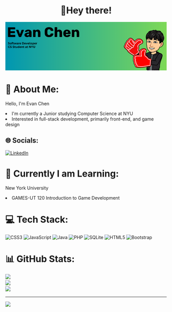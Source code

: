 <h1 align="center"> 👋Hey there!</h1>
<img src="https://github.com/echen6562/echen6562/blob/main/header.png" alt="Banner that says Evan Chen">

# 💫 About Me:
<p align="left"> Hello, I'm Evan Chen </p>
<li>I'm currently a Junior studying Computer Science at NYU</li>
<li>Interested in full-stack development, primarily front-end, and game design</li>

## 🌐 Socials:
[![LinkedIn](https://img.shields.io/badge/LinkedIn-%230077B5.svg?logo=linkedin&logoColor=white)](https://linkedin.com/in/echen6562) 

# 📖 Currently I am Learning:
<p align"left"> New York University </p>
<li>GAMES-UT 120 Introduction to Game Development</li>


# 💻 Tech Stack:
![CSS3](https://img.shields.io/badge/css3-%231572B6.svg?style=for-the-badge&logo=css3&logoColor=white) ![JavaScript](https://img.shields.io/badge/javascript-%23323330.svg?style=for-the-badge&logo=javascript&logoColor=%23F7DF1E) ![Java](https://img.shields.io/badge/java-%23ED8B00.svg?style=for-the-badge&logo=openjdk&logoColor=white) ![PHP](https://img.shields.io/badge/php-%23777BB4.svg?style=for-the-badge&logo=php&logoColor=white) ![SQLite](https://img.shields.io/badge/sqlite-%2307405e.svg?style=for-the-badge&logo=sqlite&logoColor=white) ![HTML5](https://img.shields.io/badge/html5-%23E34F26.svg?style=for-the-badge&logo=html5&logoColor=white) ![Bootstrap](https://img.shields.io/badge/bootstrap-%238511FA.svg?style=for-the-badge&logo=bootstrap&logoColor=white)


# 📊 GitHub Stats:
![](https://github-readme-stats.vercel.app/api?username=echen6562&theme=dark&hide_border=false&include_all_commits=false&count_private=false)<br/>
![](https://github-readme-streak-stats.herokuapp.com/?user=echen6562&theme=dark&hide_border=false)<br/>
![](https://github-readme-stats.vercel.app/api/top-langs/?username=echen6562&theme=dark&hide_border=false&include_all_commits=false&count_private=false&layout=compact)

---
[![](https://visitcount.itsvg.in/api?id=echen6562&icon=0&color=0)](https://visitcount.itsvg.in)

<!-- https://gprm.itsvg.in/ -->
